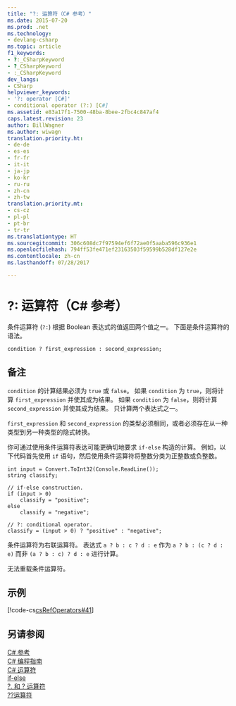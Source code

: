 ```yaml
---
title: "?: 运算符（C# 参考）"
ms.date: 2015-07-20
ms.prod: .net
ms.technology:
- devlang-csharp
ms.topic: article
f1_keywords:
- ?:_CSharpKeyword
- ?_CSharpKeyword
- :_CSharpKeyword
dev_langs:
- CSharp
helpviewer_keywords:
- '?: operator [C#]'
- conditional operator (?:) [C#]
ms.assetid: e83a17f1-7500-48ba-8bee-2fbc4c847af4
caps.latest.revision: 23
author: BillWagner
ms.author: wiwagn
translation.priority.ht:
- de-de
- es-es
- fr-fr
- it-it
- ja-jp
- ko-kr
- ru-ru
- zh-cn
- zh-tw
translation.priority.mt:
- cs-cz
- pl-pl
- pt-br
- tr-tr
ms.translationtype: HT
ms.sourcegitcommit: 306c608dc7f97594ef6f72ae0f5aaba596c936e1
ms.openlocfilehash: 794ff53fe471ef23163503f59599b528df127e2e
ms.contentlocale: zh-cn
ms.lasthandoff: 07/28/2017

---
```

# <a name="-operator-c-reference"></a>?: 运算符（C# 参考）
条件运算符 (`?:`) 根据 Boolean 表达式的值返回两个值之一。 下面是条件运算符的语法。  
  
```  
condition ? first_expression : second_expression;  
```  
  
## <a name="remarks"></a>备注  
 `condition` 的计算结果必须为 `true` 或 `false`。 如果 `condition` 为 `true`，则将计算 `first_expression` 并使其成为结果。 如果 `condition` 为 `false`，则将计算 `second_expression` 并使其成为结果。 只计算两个表达式之一。  
  
 `first_expression` 和 `second_expression` 的类型必须相同，或者必须存在从一种类型到另一种类型的隐式转换。  
  
 你可通过使用条件运算符表达可能更确切地要求 `if-else` 构造的计算。 例如，以下代码首先使用 `if` 语句，然后使用条件运算符将整数分类为正整数或负整数。  
  
```  
int input = Convert.ToInt32(Console.ReadLine());  
string classify;  
  
// if-else construction.  
if (input > 0)  
    classify = "positive";  
else  
    classify = "negative";  
  
// ?: conditional operator.  
classify = (input > 0) ? "positive" : "negative";  
```  
  
 条件运算符为右联运算符。 表达式 `a ? b : c ? d : e` 作为 `a ? b : (c ? d : e)` 而非 `(a ? b : c) ? d : e` 进行计算。  
  
 无法重载条件运算符。  
  
## <a name="example"></a>示例  
 [!code-cs[csRefOperators#41](../../../csharp/language-reference/operators/codesnippet/CSharp/conditional-operator_1.cs)]  
  
## <a name="see-also"></a>另请参阅  
 [C# 参考](../../../csharp/language-reference/index.md)   
 [C# 编程指南](../../../csharp/programming-guide/index.md)   
 [C# 运算符](../../../csharp/language-reference/operators/index.md)   
 [if-else](../../../csharp/language-reference/keywords/if-else.md)   
 [?. 和 ? 运算符](../../../csharp/language-reference/operators/null-conditional-operators.md)   
 [??运算符](../../../csharp/language-reference/operators/null-conditional-operator.md)

